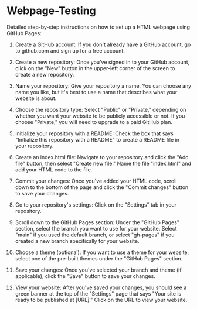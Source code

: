 # Webpage-Testing

Detailed step-by-step instructions on how to set up a HTML webpage using GitHub Pages:

1. Create a GitHub account: If you don't already have a GitHub account, go to github.com and sign up for a free account.

2. Create a new repository: Once you've signed in to your GitHub account, click on the "New" button in the upper-left corner of the screen to create a new repository.

3. Name your repository: Give your repository a name. You can choose any name you like, but it's best to use a name that describes what your website is about.

4. Choose the repository type: Select "Public" or "Private," depending on whether you want your website to be publicly accessible or not. If you choose "Private," you will need to upgrade to a paid GitHub plan.

5. Initialize your repository with a README: Check the box that says "Initialize this repository with a README" to create a README file in your repository.

6. Create an index.html file: Navigate to your repository and click the "Add file" button, then select "Create new file." Name the file "index.html" and add your HTML code to the file.

7. Commit your changes: Once you've added your HTML code, scroll down to the bottom of the page and click the "Commit changes" button to save your changes.

8. Go to your repository's settings: Click on the "Settings" tab in your repository.

9. Scroll down to the GitHub Pages section: Under the "GitHub Pages" section, select the branch you want to use for your website. Select "main" if you used the default branch, or select "gh-pages" if you created a new branch specifically for your website.

10. Choose a theme (optional): If you want to use a theme for your website, select one of the pre-built themes under the "GitHub Pages" section.

11. Save your changes: Once you've selected your branch and theme (if applicable), click the "Save" button to save your changes.

12. View your website: After you've saved your changes, you should see a green banner at the top of the "Settings" page that says "Your site is ready to be published at [URL]." Click on the URL to view your website.
